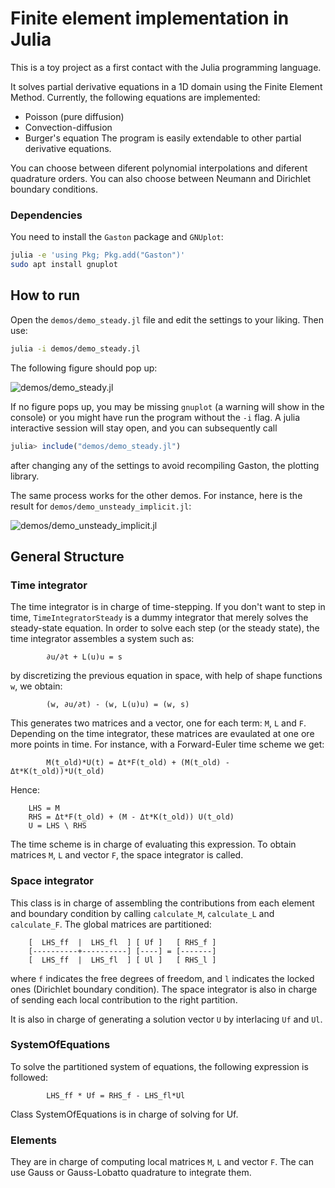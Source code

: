 # Finite element implementation in Julia
This is a toy project as a first contact with the Julia programming language.

It solves partial derivative equations in a 1D domain using the Finite Element Method.
Currently, the following equations are implemented:
- Poisson (pure diffusion)
- Convection-diffusion
- Burger's equation
The program is easily extendable to other partial derivative equations.

You can choose between diferent polynomial interpolations and diferent quadrature orders.
You can also choose between Neumann and Dirichlet boundary conditions.

### Dependencies
You need to install the `Gaston` package and `GNUplot`:

```bash
julia -e 'using Pkg; Pkg.add("Gaston")'
sudo apt install gnuplot
```

## How to run
Open the `demos/demo_steady.jl` file and edit the settings to your liking. Then use:
```bash
julia -i demos/demo_steady.jl
```
The following figure should pop up:

![demos/demo_steady.jl](https://user-images.githubusercontent.com/47142856/164203009-7d13d0b8-6a17-40e2-b03d-a21111d446b0.png)

If no figure pops up, you may be missing `gnuplot` (a warning will show in the console) or you might have run the
program without the `-i` flag. A julia interactive session will stay open, and you can subsequently call
```julia
julia> include("demos/demo_steady.jl")
```
after changing any of the settings to avoid recompiling Gaston, the plotting library.

The same process works for the other demos. For instance, here is the result for `demos/demo_unsteady_implicit.jl`:

![demos/demo_unsteady_implicit.jl](https://user-images.githubusercontent.com/47142856/164744229-e9387896-5b54-42c4-b86e-17ea35298d0c.gif)

## General Structure
### Time integrator
The time integrator is in charge of time-stepping. If you don't want to step in time, `TimeIntegratorSteady` is a dummy integrator that
merely solves the steady-state equation. In order to solve each step (or the steady state), the time integrator assembles a system such as:
```
        ∂u/∂t + L(u)u = s
```
by discretizing the previous equation in space, with help of shape functions `w`, we obtain:
```
        (w, ∂u/∂t) - (w, L(u)u) = (w, s)
```
This generates two matrices and a vector, one for each term: `M`, `L` and `F`. Depending on the time integrator, these matrices are evaulated
at one ore more points in time. For instance, with a Forward-Euler time scheme we get:
```
        M(t_old)*U(t) = Δt*F(t_old) + (M(t_old) - Δt*K(t_old))*U(t_old)
```

Hence:
```
    LHS = M
    RHS = Δt*F(t_old) + (M - Δt*K(t_old)) U(t_old)
    U = LHS \ RHS
```
The time scheme is in charge of evaluating this expression. To obtain matrices `M`, `L` and vector `F`, the space integrator is called.

### Space integrator

This class is in charge of assembling the contributions from each element and boundary condition by calling `calculate_M`, `calculate_L` and `calculate_F`.
The global matrices are partitioned:
```
    [  LHS_ff  |  LHS_fl  ] [ Uf ]   [ RHS_f ]
    [----------+----------] [----] = [-------]
    [  LHS_ff  |  LHS_fl  ] [ Ul ]   [ RHS_l ]
```
where `f` indicates the free degrees of freedom, and `l` indicates the locked ones (Dirichlet boundary condition). The space integrator is also in charge
of sending each local contribution to the right partition.

It is also in charge of generating a solution vector `U` by interlacing `Uf` and `Ul`.

### SystemOfEquations
To solve the partitioned system of equations, the following expression is followed:
```
        LHS_ff * Uf = RHS_f - LHS_fl*Ul
```
Class SystemOfEquations is in charge of solving for Uf.

### Elements
They are in charge of computing local matrices `M`, `L` and vector `F`. The can use Gauss or Gauss-Lobatto quadrature to integrate them.

